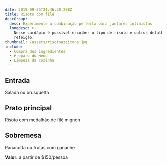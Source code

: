 ```yaml
---
date: 2019-09-25T21:46:30.208Z
title: Risoto com filé
descGroup:
  desc: Experimente a combinação perfeita para jantares intimistas
  longdesc: >-
    Nesse cardápio é possível escolher o tipo de risoto e outros detalhes da
    refeição.
thumbnail: /assets/risotoazeitona.jpg
include:
  - Compra dos ingredientes
  - Preparo do Menu
  - Limpeza da cozinha
---
```

## Entrada

Salada ou brusquetta

## Prato principal

Risoto com medalhão de filé mignon

## Sobremesa

Panacotta ou frutas com ganache



**Valor:** a partir de $150/pessoa
